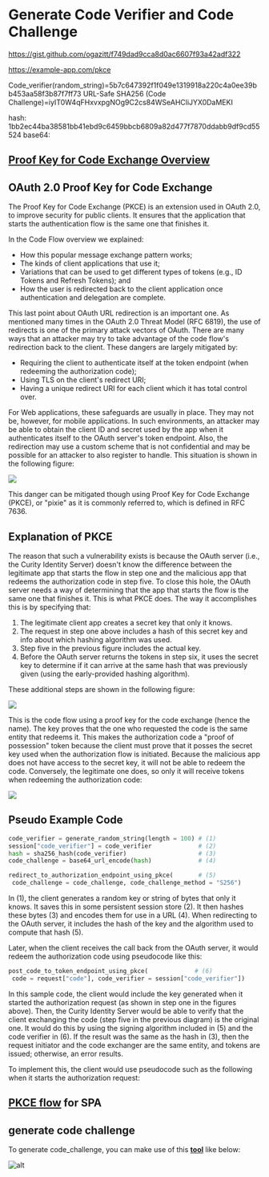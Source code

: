 # Generate Code Verifier and Code Challenge

<https://gist.github.com/ogazitt/f749dad9cca8d0ac6607f93a42adf322>

<https://example-app.com/pkce>

Code_verifier(random_string)=5b7c647392f1f049e1319918a220c4a0ee39bb453aa58f3b87f7ff73
URL-Safe SHA256 (Code Challenge)=iyIT0W4qFHxvxpgNOg9C2cs84WSeAHCliJYX0DaMEKI

hash: 1bb2ec44ba38581bb41ebd9c6459bbcb6809a82d477f7870ddabb9df9cd55524
base64:

## **[Proof Key for Code Exchange Overview](https://curity.io/resources/learn/oauth-pkce/#:~:text=The%20Proof%20Key%20for%20Code,same%20one%20that%20finishes%20it.)**

## OAuth 2.0 Proof Key for Code Exchange

The Proof Key for Code Exchange (PKCE) is an extension used in OAuth 2.0, to improve security for public clients. It ensures that the application that starts the authentication flow is the same one that finishes it.

In the
Code Flow overview
 we explained:

- How this popular message exchange pattern works;
- The kinds of client applications that use it;
- Variations that can be used to get different types of tokens (e.g., ID Tokens and Refresh Tokens); and
- How the user is redirected back to the client application once authentication and delegation are complete.

This last point about OAuth URL redirection is an important one. As mentioned many times in the OAuth 2.0 Threat Model (RFC 6819), the use of redirects is one of the primary attack vectors of OAuth. There are many ways that an attacker may try to take advantage of the code flow's redirection back to the client. These dangers are largely mitigated by:

- Requiring the client to authenticate itself at the token endpoint (when redeeming the authorization code);
- Using TLS on the client's redirect URI;
- Having a unique redirect URI for each client which it has total control over.

For Web applications, these safeguards are usually in place. They may not be, however, for mobile applications. In such environments, an attacker may be able to obtain the client ID and secret used by the app when it authenticates itself to the OAuth server's token endpoint. Also, the redirection may use a custom scheme that is not confidential and may be possible for an attacker to also register to handle. This situation is shown in the following figure:

![](https://curity.io/images/resources/architect/oauth/pkce/Vulnerability-Necessitating-PKCE.svg)

This danger can be mitigated though using Proof Key for Code Exchange (PKCE), or "pixie" as it is commonly referred to, which is defined in RFC 7636.

## Explanation of PKCE

The reason that such a vulnerability exists is because the OAuth server (i.e., the Curity Identity Server) doesn't know the difference between the legitimate app that starts the flow in step one and the malicious app that redeems the authorization code in step five. To close this hole, the OAuth server needs a way of determining that the app that starts the flow is the same one that finishes it. This is what PKCE does. The way it accomplishes this is by specifying that:

1. The legitimate client app creates a secret key that only it knows.
2. The request in step one above includes a hash of this secret key and info about which hashing algorithm was used.
3. Step five in the previous figure includes the actual key.
4. Before the OAuth server returns the tokens in step six, it uses the secret key to determine if it can arrive at the same hash that was previously given (using the early-provided hashing algorithm).

These additional steps are shown in the following figure:

![](https://curity.io/images/resources/architect/oauth/pkce/No-Vulnerability-Using-PKCE.svg)

This is the code flow using a proof key for the code exchange (hence the name). The key proves that the one who requested the code is the same entity that redeems it. This makes the authorization code a "proof of possession" token because the client must prove that it posses the secret key used when the authorization flow is initiated. Because the malicious app does not have access to the secret key, it will not be able to redeem the code. Conversely, the legitimate one does, so only it will receive tokens when redeeming the authorization code:

![](https://curity.io/images/resources/architect/oauth/pkce/Legit-Use-with-PKCE.svg)

## Pseudo Example Code

```python
code_verifier = generate_random_string(length = 100) # (1)
session["code_verifier"] = code_verifier             # (2)
hash = sha256_hash(code_verifier)                    # (3)
code_challenge = base64_url_encode(hash)             # (4)

redirect_to_authorization_endpoint_using_pkce(       # (5)
 code_challenge = code_challenge, code_challenge_method = "S256")
```

In (1), the client generates a random key or string of bytes that only it knows. It saves this in some persistent session store (2). It then hashes these bytes (3) and encodes them for use in a URL (4). When redirecting to the OAuth server, it includes the hash of the key and the algorithm used to compute that hash (5).

Later, when the client receives the call back from the OAuth server, it would redeem the authorization code using pseudocode like this:

```python
post_code_to_token_endpoint_using_pkce(             # (6)
 code = request["code"], code_verifier = session["code_verifier"])

```

In this sample code, the client would include the key generated when it started the authorization request (as shown in step one in the figures above). Then, the Curity Identity Server would be able to verify that the client exchanging the code (step five in the previous diagram) is the original one. It would do this by using the signing algorithm included in (5) and the code verifier in (6). If the result was the same as the hash in (3), then the request initiator and the code exchanger are the same entity, and tokens are issued; otherwise, an error results.

To implement this, the client would use pseudocode such as the following when it starts the authorization request:

## **[PKCE flow](https://stackoverflow.com/questions/72599321/unable-to-generate-authorization-code-via-pkce-flow-for-spa)** for SPA

## generate code challenge

To generate code_challenge, you can make use of this **[tool](https://tonyxu-io.github.io/pkce-generator/)** like below:

![alt](https://i.stack.imgur.com/mqBVY.png)
